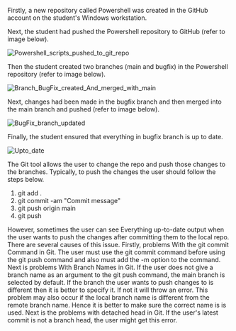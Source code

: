 Firstly, a new repository called Powershell was created in the GitHub account on the student's Windows workstation. 

Next, the student had pushed the Powershell repository to GitHub (refer to image below).

![Powershell_scripts_pushed_to_git_repo](https://user-images.githubusercontent.com/120669555/210685523-3b889d99-7520-474f-93c5-6329ebae9dcc.PNG)

Then the student created two branches (main and bugfix) in the Powershell repository (refer to image below).

![Branch_BugFix_created_And_merged_with_main](https://user-images.githubusercontent.com/120669555/210686269-d1faaa9c-9523-426a-905d-f37b6ac8ec06.PNG)

Next, changes had been made in the bugfix branch and then merged into the main branch and pushed (refer to image below).

![BugFix_branch_updated](https://user-images.githubusercontent.com/120669555/210686426-239c9004-cb89-4703-be87-b02a835aafeb.PNG)

Finally, the student ensured that everything in bugfix branch is up to date.

![Upto_date](https://user-images.githubusercontent.com/120669555/210686612-f17928c1-a66a-410a-a089-c9f70620d88f.PNG)

The Git tool allows the user to change the repo and push those changes to the branches. Typically, to push the changes the user should follow the steps below.
1. git add .
2. git commit -am "Commit message"
3. git push origin main
4. git push

However, sometimes the user can see Everything up-to-date output when the user wants to push the changes after committing them to the local repo. There are several causes of this issue. Firstly, problems With the git commit Command in Git. The user must use the git commit command before using the git push command and also must add the -m option to the command. Next is problems With Branch Names in Git. If the user does not give a branch name as an argument to the git push command, the main branch is selected by default. If the branch the user wants to push changes to is different then it is better to specify it. If not it will throw an error. This problem may also occur if the local branch name is different from the remote branch name. Hence it is better to make sure the correct name is is used. Next is the problems with detached head in Git. If the user's latest commit is not a branch head, the user might get this error.

